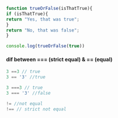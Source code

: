 ```javascript
function trueOrFalse(isThatTrue){
if (isThatTrue){
return "Yes, that was true";
}
return "No, that was false";
}

console.log(trueOrFalse(true))
```


#### dif between === (strict equal) & == (equal)
```javascript
3 ==3 // true
3 == '3' //true

3 ===3 // true
3 === '3' //false

```


```java script 
!= //not equal 
!== // strict not equal
```
